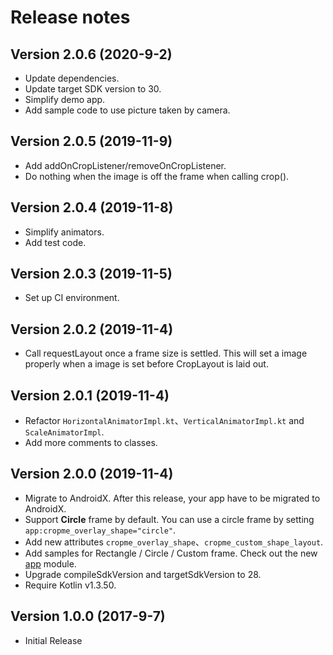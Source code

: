Release notes
==========

Version 2.0.6 **(2020-9-2)**
----------------------------
 - Update dependencies.
 - Update target SDK version to 30.
 - Simplify demo app.
 - Add sample code to use picture taken by camera.
 
Version 2.0.5 **(2019-11-9)**
----------------------------
 - Add addOnCropListener/removeOnCropListener.
 - Do nothing when the image is off the frame when calling crop().

Version 2.0.4 **(2019-11-8)**
----------------------------
 - Simplify animators.
 - Add test code.

Version 2.0.3 **(2019-11-5)**
----------------------------
 - Set up CI environment.

Version 2.0.2 **(2019-11-4)**
----------------------------
 - Call requestLayout once a frame size is settled. This will set a image properly when a image is set before CropLayout is laid out. 

Version 2.0.1 **(2019-11-4)**
----------------------------
 - Refactor `HorizontalAnimatorImpl.kt`、`VerticalAnimatorImpl.kt` and `ScaleAnimatorImpl`.
 - Add more comments to classes.

Version 2.0.0 **(2019-11-4)**
----------------------------
 - Migrate to AndroidX. After this release, your app have to be migrated to AndroidX.
 - Support **Circle** frame by default. You can use a circle frame by setting `app:cropme_overlay_shape="circle"`.
 - Add new attributes `cropme_overlay_shape`、`cropme_custom_shape_layout`.
 - Add samples for Rectangle / Circle / Custom frame. Check out the new [app](https://github.com/TakuSemba/CropMe/tree/master/app) module.
 - Upgrade compileSdkVersion and targetSdkVersion to 28.
 - Require Kotlin v1.3.50.

Version 1.0.0 **(2017-9-7)**
----------------------------
 - Initial Release